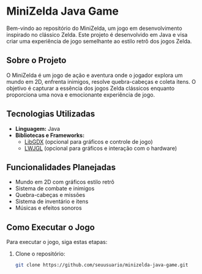 # MiniZelda Java Game

Bem-vindo ao repositório do MiniZelda, um jogo em desenvolvimento inspirado no clássico Zelda. Este projeto é desenvolvido em Java e visa criar uma experiência de jogo semelhante ao estilo retrô dos jogos Zelda.

## Sobre o Projeto

O MiniZelda é um jogo de ação e aventura onde o jogador explora um mundo em 2D, enfrenta inimigos, resolve quebra-cabeças e coleta itens. O objetivo é capturar a essência dos jogos Zelda clássicos enquanto proporciona uma nova e emocionante experiência de jogo.

## Tecnologias Utilizadas

- **Linguagem:** Java
- **Bibliotecas e Frameworks:**
  - [LibGDX](https://libgdx.badlogicgames.com/) (opcional para gráficos e controle de jogo)
  - [LWJGL](https://www.lwjgl.org/) (opcional para gráficos e interação com o hardware)

## Funcionalidades Planejadas

- Mundo em 2D com gráficos estilo retrô
- Sistema de combate e inimigos
- Quebra-cabeças e missões
- Sistema de inventário e itens
- Músicas e efeitos sonoros

## Como Executar o Jogo

Para executar o jogo, siga estas etapas:

1. Clone o repositório:
   ```bash
   git clone https://github.com/seuusuario/minizelda-java-game.git
